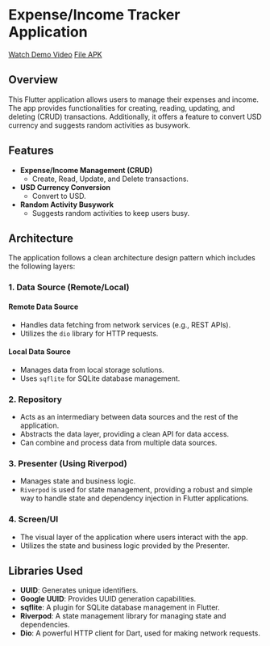 # Expense/Income Tracker Application

[Watch Demo Video](https://drive.google.com/file/d/1W56VTordsX9zHZuMmLFRODYPkISlm6uC/view?usp=sharing)
[File APK](https://drive.google.com/drive/folders/1cvB5Z3vP7YpPqEj8SN9ZQZoNRRQtb_mE?usp=sharing)

## Overview

This Flutter application allows users to manage their expenses and income. The app provides functionalities for creating, reading, updating, and deleting (CRUD) transactions. Additionally, it offers a feature to convert USD currency and suggests random activities as busywork.

## Features

- **Expense/Income Management (CRUD)**
    - Create, Read, Update, and Delete transactions.
- **USD Currency Conversion**
    - Convert to USD.
- **Random Activity Busywork**
    - Suggests random activities to keep users busy.

## Architecture

The application follows a clean architecture design pattern which includes the following layers:

### 1. Data Source (Remote/Local)

#### Remote Data Source
- Handles data fetching from network services (e.g., REST APIs).
- Utilizes the `dio` library for HTTP requests.

#### Local Data Source
- Manages data from local storage solutions.
- Uses `sqflite` for SQLite database management.

### 2. Repository

- Acts as an intermediary between data sources and the rest of the application.
- Abstracts the data layer, providing a clean API for data access.
- Can combine and process data from multiple data sources.

### 3. Presenter (Using Riverpod)

- Manages state and business logic.
- `Riverpod` is used for state management, providing a robust and simple way to handle state and dependency injection in Flutter applications.

### 4. Screen/UI

- The visual layer of the application where users interact with the app.
- Utilizes the state and business logic provided by the Presenter.

## Libraries Used

- **UUID**: Generates unique identifiers.
- **Google UUID**: Provides UUID generation capabilities.
- **sqflite**: A plugin for SQLite database management in Flutter.
- **Riverpod**: A state management library for managing state and dependencies.
- **Dio**: A powerful HTTP client for Dart, used for making network requests.
